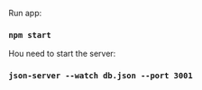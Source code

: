 Run app:
### `npm start`


Нou need to start the server:
### `json-server --watch db.json --port 3001`
